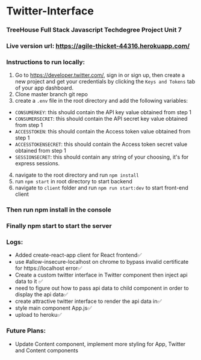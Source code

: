 # Twitter-Interface
### TreeHouse Full Stack Javascript Techdegree Project Unit 7

### Live version url: https://agile-thicket-44316.herokuapp.com/

### Instructions to run locally:
1. Go to https://developer.twitter.com/, sign in or sign up, then create a new project and get your credentials by clicking the ```Keys and Tokens``` tab of your app dashboard. 
2. Clone master branch git repo 
3. create a ```.env``` file in the root directory and add the following variables:
  * ```CONSUMERKEY```: this should contain the API key value obtained from step 1
  * ```CONSUMERSECRET```: this should contain the API secret key value obtained from step 1
  * ```ACCESSTOKEN```: this should contain the Access token value obtained from step 1
  * ```ACCESSTOKENSECRET```: this should contain the Access token secret value obtained from step 1
  * ```SESSIONSECRET```: this should contain any string of your choosing, it's for express sessions.
4. navigate to the root directory and run ```npm install``` 
5. run ```npm start``` in root directory to start backend
6. navigate to ```client``` folder and run ```npm run start:dev``` to start front-end client 

### Then run npm install in the console
### Finally npm start to start the server 

### Logs:
* Added create-react-app client for React frontend:white_check_mark:
* use #allow-insecure-localhost on chrome to bypass invalid certificate for https://localhost error:white_check_mark:
* Create a custom twitter interface in Twitter component then inject api data to it :white_check_mark:
* need to figure out how to pass api data to child component in order to display the api data:white_check_mark:
* create attractive twitter interface to render the api data in:white_check_mark:
* style main component App.js:white_check_mark:
* upload to heroku:white_check_mark:



### Future Plans:
* Update Content component, implement more styling for App, Twitter and Content components

